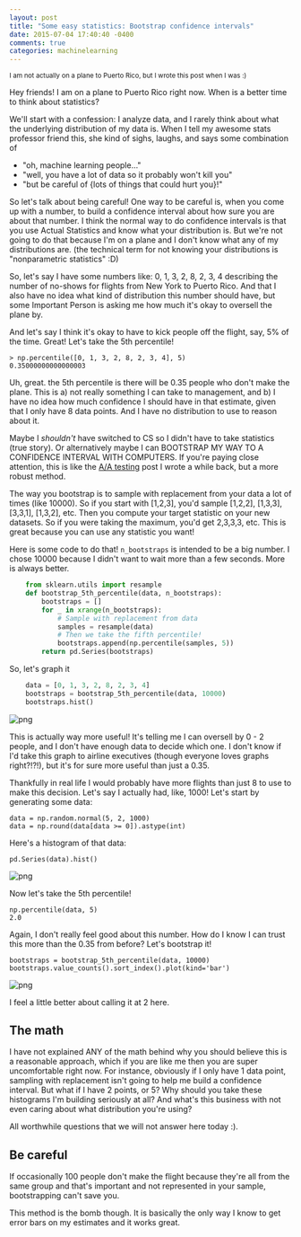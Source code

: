```yaml
---
layout: post
title: "Some easy statistics: Bootstrap confidence intervals"
date: 2015-07-04 17:40:40 -0400
comments: true
categories: machinelearning
---
```


<small>I am not actually on a plane to Puerto Rico, but I wrote this post when I was :)</small>

Hey friends! I am on a plane to Puerto Rico right now. When is a better time to think about statistics?

We'll start with a confession: I analyze data, and I rarely think about what the underlying distribution of my data is. When I tell my awesome stats professor friend this, she kind of sighs, laughs, and says some combination of

* "oh, machine learning people..."
* "well, you have a lot of data so it probably won't kill you"
* "but be careful of {lots of things that could hurt you}!"

So let's talk about being careful! One way to be careful is, when you come up with a number, to build a confidence interval about how sure you are about that number. I think the normal way to do confidence intervals is that you use Actual Statistics and know what your distribution is. But we're not going to do that because I'm on a plane and I don't know what any of my distributions are. (the technical term for not knowing your distributions is "nonparametric statistics" :D)

So, let's say I have some numbers like: 0, 1, 3, 2, 8, 2, 3, 4 describing the number of no-shows for flights from New York to Puerto Rico. And that I also have no idea what kind of distribution this number should have, but some Important Person is asking me how much it's okay to oversell the plane by.

And let's say I think it's okay to have to kick people off the flight, say, 5% of the time. Great! Let's take the 5th percentile!


    > np.percentile([0, 1, 3, 2, 8, 2, 3, 4], 5)
    0.35000000000000003


Uh, great. the 5th percentile is there will be 0.35 people who don't make the plane. This is a) not really something I can take to management, and b) I have no idea how much confidence I should have in that estimate, given that I only have 8 data points. And I have no distribution to use to reason about it.

Maybe I *shouldn't* have switched to CS so I didn't have to take statistics (true story). Or alternatively maybe I can BOOTSTRAP MY WAY TO A CONFIDENCE INTERVAL WITH COMPUTERS. If you're paying close attention, this is like the [A/A testing](http://jvns.ca/blog/2015/02/06/a-a-testing/) post I wrote a while back, but a more robust method.

The way you bootstrap is to sample with replacement from your data a lot of times (like 10000). So if you start with [1,2,3], you'd sample [1,2,2], [1,3,3], [3,3,1], [1,3,2], etc. Then you compute your target statistic on your new datasets. So if you were taking the maximum, you'd get 2,3,3,3, etc. This is great because you can use any statistic you want!

Here is some code to do that! `n_bootstraps` is intended to be a big number. I chose 10000 because I didn't want to wait more than a few seconds. More is always better.


```python
    from sklearn.utils import resample
    def bootstrap_5th_percentile(data, n_bootstraps):
        bootstraps = []
        for _ in xrange(n_bootstraps):
            # Sample with replacement from data
            samples = resample(data)
            # Then we take the fifth percentile!
            bootstraps.append(np.percentile(samples, 5))
        return pd.Series(bootstraps)
```

So, let's graph it

```python
    data = [0, 1, 3, 2, 8, 2, 3, 4]
    bootstraps = bootstrap_5th_percentile(data, 10000)
    bootstraps.hist()
```

![png](/images/bootstrap%20fun_6_2.png)

This is actually way more useful! It's telling me I can oversell by 0 - 2 people, and I don't have enough data to decide which one. I don't know if I'd take this graph to airline executives (though everyone loves graphs right?!?!), but it's for sure more useful than just a 0.35.

Thankfully in real life I would probably have more flights than just 8 to use to make this decision. Let's say I actually had, like, 1000! Let's start by generating some data:

    data = np.random.normal(5, 2, 1000)
    data = np.round(data[data >= 0]).astype(int)

Here's a histogram of that data:


    pd.Series(data).hist()


![png](/images/bootstrap%20fun_10_1.png)


Now let's take the 5th percentile!


    np.percentile(data, 5)
    2.0



Again, I don't really feel good about this number. How do I know I can trust this more than the 0.35 from before? Let's bootstrap it!


    bootstraps = bootstrap_5th_percentile(data, 10000)
    bootstraps.value_counts().sort_index().plot(kind='bar')


![png](/images/bootstrap%20fun_14_1.png)


I feel a little better about calling it at 2 here.

## The math

I have not explained ANY of the math behind why you should believe this is a reasonable approach, which if you are like me then you are super uncomfortable right now. For instance, obviously if I only have 1 data point, sampling with replacement isn't going to help me build a confidence interval. But what if I have 2 points, or 5? Why should you take these histograms I'm building seriously at all? And what's this business with not even caring about what distribution you're using?

All worthwhile questions that we will not answer here today :).

## Be careful

If occasionally 100 people don't make the flight because they're all from the same group and that's important and not represented in your sample, bootstrapping can't save you.

This method is the bomb though. It is basically the only way I know to get error bars on my estimates and it works great.